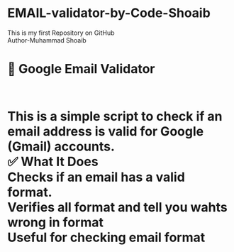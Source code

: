 # EMAIL-validator-by-Code-Shoaib
This is my first Repository on GitHub
<br>
Author-Muhammad Shoaib
<br>

<h1>📧 Google Email Validator<h1/>
<br>
This is a simple script to check if an email address is valid  for Google (Gmail) accounts.
<br>
✅ What It Does
<br>
Checks if an email has a valid format.
<br>
Verifies all format and tell you wahts wrong in format
<br>
Useful for checking email format


